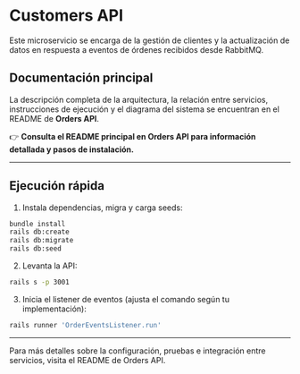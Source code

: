 # Customers API

Este microservicio se encarga de la gestión de clientes y la actualización de datos en respuesta a eventos de órdenes recibidos desde RabbitMQ.

## Documentación principal

La descripción completa de la arquitectura, la relación entre servicios, instrucciones de ejecución y el diagrama del sistema se encuentran en el README de **Orders API**.

👉 **Consulta el README principal en Orders API para información detallada y pasos de instalación.**

---

## Ejecución rápida

1. Instala dependencias, migra y carga seeds:

```bash
bundle install
rails db:create
rails db:migrate
rails db:seed
```

2. Levanta la API:

```bash
rails s -p 3001
```

3. Inicia el listener de eventos (ajusta el comando según tu implementación):

```bash
rails runner 'OrderEventsListener.run'
```

---

Para más detalles sobre la configuración, pruebas e integración entre servicios, visita el README de Orders API.